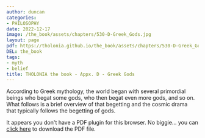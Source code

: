 ```yaml
---
author: duncan
categories:
- PHILOSOPHY
date: 2022-12-17
image: /the_book/assets/chapters/530-D-Greek_Gods.jpg
layout: page
pdf: https://tholonia.github.io/the_book/assets/chapters/530-D-Greek_Gods.pdf
DEL: the_book
tags:
- myth
- belief
title: THOLONIA the book - Appx. D - Greek Gods
---
```


According to Greek mythology, the world began with several primordial beings who begat some gods, who then begat even more gods, and so on. What follows is a brief overview of that begetting and the cosmic drama that typically follows the begetting of gods.<!--more-->

<object data='{{ page.pdf }}#zoom=100%' width='100%' height='1000' type='application/pdf'><p>It appears you don't have a PDF plugin for this browser. No biggie... you can <a href='{{ page.pdf }}'> click here</a> to download the PDF file.</p></object>
